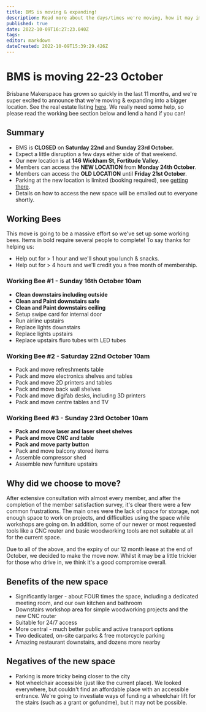 ```yaml
---
title: BMS is moving & expanding!
description: Read more about the days/times we're moving, how it may impact you, and how you can help!
published: true
date: 2022-10-09T16:27:23.040Z
tags: 
editor: markdown
dateCreated: 2022-10-09T15:39:29.426Z
---
```


# BMS is moving 22-23 October
Brisbane Makerspace has grown so quickly in the last 11 months, and we're super excited to announce that we're moving & expanding into a bigger location. See the real estate listing [here](https://www.rhcommercial.com.au/brisbanenorth/properties/152-wickham-street-fortitude-valley-4006-queensland-153bf51a-589e-4ff5-b126-f4a6943505ff). We really need some help, so please read the working bee section below and lend a hand if you can!

## Summary
* BMS is **CLOSED** on **Saturday 22nd** and **Sunday 23rd October.**
* Expect a little disruption a few days either side of that weekend.
* Our new location is at **146 Wickham St, Fortitude Valley**.
* Members can access the **NEW LOCATION** from **Monday 24th October**.
* Members can access the **OLD LOCATION** until **Friday 21st October**.
* Parking at the new location is limited (booking required), see [getting there](/getting-there).
* Details on how to access the new space will be emailed out to everyone shortly.

## Working Bees
This move is going to be a massive effort so we've set up some working bees. Items in bold require several people to complete! To say thanks for helping us:
* Help out for > 1 hour and we'll shout you lunch & snacks.
* Help out for > 4 hours and we'll credit you a free month of membership.

### Working Bee #1 - Sunday 16th October 10am
* **Clean downstairs including outside**
* **Clean and Paint downstairs safe**
* **Clean and Paint downstairs ceiling**
* Setup swipe card for internal door
* Run airline upstairs
* Replace lights downstairs
* Replace lights upstairs
* Replace upstairs fluro tubes with LED tubes

### Working Bee #2 - Saturday 22nd October 10am
* Pack and move refreshments table
* Pack and move electronics shelves and tables
* Pack and move 2D printers and tables
* Pack and move back wall shelves
* Pack and move digifab desks, including 3D printers
* Pack and move centre tables and TV

### Working Beed #3 - Sunday 23rd October 10am
* **Pack and move laser and laser sheet shelves**
* **Pack and move CNC and table**
* **Pack and move party button**
* Pack and move balcony stored items
* Assemble compressor shed
* Assemble new furniture upstairs

## Why did we choose to move?
After extensive consultation with almost every member, and after the completion of the member satisfaction survey, it's clear there were a few common frustrations. The main ones were the lack of space for storage, not enough space to work on projects, and difficulties using the space while workshops are going on. In addition, some of our newer or most requested tools like a CNC router and basic woodworking tools are not suitable at all for the current space.

Due to all of the above, and the expiry of our 12 month lease at the end of October, we decided to make the move now. Whilst it may be a little trickier for those who drive in, we think it's a good compromise overall.

## Benefits of the new space
* Significantly larger - about FOUR times the space, including a dedicated meeting room, and our own kitchen and bathroom
* Downstairs workshop area for simple woodworking projects and the new CNC router
* Suitable for 24/7 access
* More central - much better public and active transport options
* Two dedicated, on-site carparks & free motorcycle parking
* Amazing restaurant downstairs, and dozens more nearby

## Negatives of the new space
* Parking is more tricky being closer to the city
* Not wheelchair accessible (just like the current place). We looked everywhere, but couldn't find an affordable place with an accessible entrance. We're going to investiate ways of funding a wheelchair lift for the stairs (such as a grant or gofundme), but it may not be possible.
